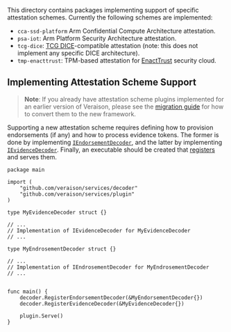 This directory contains packages implementing support of specific attestation
schemes. Currently the following schemes are implemented:

- `cca-ssd-platform` Arm Confidential Compute Architecture attestation.
- `psa-iot`: Arm Platform Security Architecture attestation.
- `tcg-dice`: [TCG
  DICE](https://trustedcomputinggroup.org/work-groups/dice-architectures/)-compatible
  attestation (note: this does not implement any specific DICE architecture).
- `tmp-enacttrust`: TPM-based attestation for
  [EnactTrust](https://www.enacttrust.com/) security cloud.


## Implementing Attestation Scheme Support

> **Note**: If you already have attestation scheme plugins implemented for an
> earlier version of Veraison, please see the [migration guide](MIGRATING.md)
> for how to convert them to the new framework.

Supporting a new attestation scheme requires defining how to provision
endorsements (if any) and how to process evidence tokens. The former is done by
implementing [`IEndorsementDecoder`](../decoder/iendorsementdecoder.go), and the
latter by implementing [`IEvidenceDecoder`](../decoder/ievidencedecoder.go).
Finally, an executable should be created that [registers](../decoder/plugin.go)
and serves them.

```
package main

import (
	"github.com/veraison/services/decoder"
	"github.com/veraison/services/plugin"
)

type MyEvidenceDecoder struct {}

// ...
// Implementation of IEvidenceDecoder for MyEvidenceDecoder
// ...

type MyEndrosementDecoder struct {}

// ...
// Implementation of IEndrosementDecoder for MyEndrosementDecoder
// ...


func main() {
	decoder.RegisterEndorsementDecoder(&MyEndorsementDecoder{})
	decoder.RegisterEvidenceDecoder(&MyEvidenceDecoder{})

	plugin.Serve()
}
```
